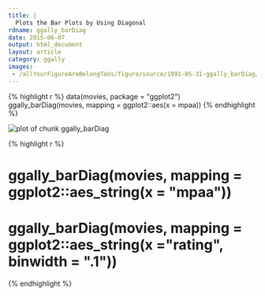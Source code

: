 ```yaml
---
title: |
  Plots the Bar Plots by Using Diagonal
rdname: ggally_barDiag
date: 2015-06-07
output: html_document
layout: article
category: ggally
images:
 - /allYourFigureAreBelongToUs/figure/source/1991-05-31-ggally_barDiag/ggally_barDiag-1.png
---
```





{% highlight r %}
data(movies, package = "ggplot2")
ggally_barDiag(movies, mapping = ggplot2::aes(x = mpaa))
{% endhighlight %}

![plot of chunk ggally_barDiag](/allYourFigureAreBelongToUs/figure/source/1991-05-31-ggally_barDiag/ggally_barDiag-1.png) 

{% highlight r %}
# ggally_barDiag(movies, mapping = ggplot2::aes_string(x = "mpaa"))
# ggally_barDiag(movies, mapping = ggplot2::aes_string(x ="rating", binwidth = ".1"))
{% endhighlight %}